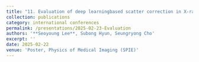 ```yaml
---
title: "11. Evaluation of deep learningbased scatter correction in X-ray breast imaging: Across image domains and downsampling ratios"
collection: publications
category: international conferences
permalink: /presentations/2025-02-23-Evaluation 
authors: '**Seoyoung Lee**, Subong Hyun, Seungryong Cho'
excerpt: ''
date: 2025-02-22
venue: 'Poster, Physics of Medical Imaging (SPIE)'
---
```

